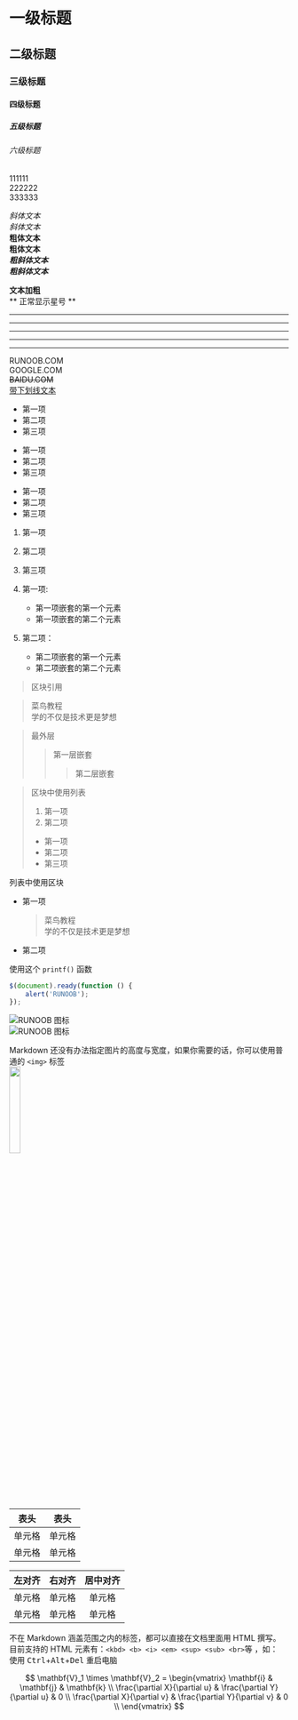# 一级标题
## 二级标题
### 三级标题
#### 四级标题
##### 五级标题
###### 六级标题

111111  
222222  
333333

*斜体文本*  
_斜体文本_  
**粗体文本**  
__粗体文本__  
***粗斜体文本***  
___粗斜体文本___  

**文本加粗**  
\*\* 正常显示星号 \*\*  

***
* * *
*****
- - -
----------

RUNOOB.COM  
GOOGLE.COM  
~~BAIDU.COM~~  
<u>带下划线文本</u>  

* 第一项  
* 第二项  
* 第三项  

+ 第一项  
+ 第二项  
+ 第三项  

- 第一项  
- 第二项  
- 第三项  

1. 第一项  
2. 第二项  
3. 第三项  

1. 第一项:
    - 第一项嵌套的第一个元素
    - 第一项嵌套的第二个元素
2. 第二项：
    - 第二项嵌套的第一个元素
    - 第二项嵌套的第二个元素

> 区块引用  

> 菜鸟教程  
> 学的不仅是技术更是梦想  

> 最外层  
> > 第一层嵌套  
> >
> > > 第二层嵌套  

> 区块中使用列表  
> 1. 第一项  
> 2. 第二项  
> + 第一项  
> + 第二项  
> + 第三项  

列表中使用区块  
* 第一项  
    > 菜鸟教程  
    > 学的不仅是技术更是梦想  
* 第二项  

使用这个 `printf()` 函数  

```javascript
$(document).ready(function () {
    alert('RUNOOB');
});
```

![RUNOOB 图标](http://static.runoob.com/images/runoob-logo.png)  
![RUNOOB 图标](http://static.runoob.com/images/runoob-logo.png "RUNOOB")  

Markdown 还没有办法指定图片的高度与宽度，如果你需要的话，你可以使用普通的  `<img>` 标签  
<img src="http://static.runoob.com/images/runoob-logo.png" width="20%">

|  表头   | 表头  |
|  ----  | ----  |
| 单元格  | 单元格 |
| 单元格  | 单元格 |

| 左对齐 | 右对齐 | 居中对齐 |
| :-----| ----: | :----: |
| 单元格 | 单元格 | 单元格 |
| 单元格 | 单元格 | 单元格 |

不在 Markdown 涵盖范围之内的标签，都可以直接在文档里面用 HTML 撰写。  
目前支持的 HTML 元素有：`<kbd> <b> <i> <em> <sup> <sub> <br>`等 ，如：  
使用 <kbd>Ctrl</kbd>+<kbd>Alt</kbd>+<kbd>Del</kbd> 重启电脑


$$
\mathbf{V}_1 \times \mathbf{V}_2 =  \begin{vmatrix} 
\mathbf{i} & \mathbf{j} & \mathbf{k} \\
\frac{\partial X}{\partial u} &  \frac{\partial Y}{\partial u} & 0 \\
\frac{\partial X}{\partial v} &  \frac{\partial Y}{\partial v} & 0 \\
\end{vmatrix}
$$
